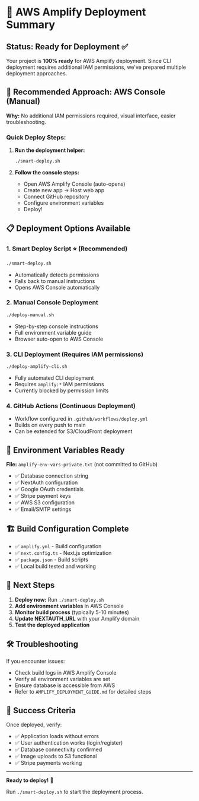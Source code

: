 # 🚀 AWS Amplify Deployment Summary

## Status: Ready for Deployment ✅

Your project is **100% ready** for AWS Amplify deployment. Since CLI deployment requires additional IAM permissions, we've prepared multiple deployment approaches.

## 🎯 Recommended Approach: AWS Console (Manual)

**Why:** No additional IAM permissions required, visual interface, easier troubleshooting.

### Quick Deploy Steps:

1. **Run the deployment helper:**
   ```bash
   ./smart-deploy.sh
   ```

2. **Follow the console steps:**
   - Open AWS Amplify Console (auto-opens)
   - Create new app → Host web app
   - Connect GitHub repository
   - Configure environment variables
   - Deploy!

## 📋 Deployment Options Available

### 1. **Smart Deploy Script** ⭐ (Recommended)
```bash
./smart-deploy.sh
```
- Automatically detects permissions
- Falls back to manual instructions
- Opens AWS Console automatically

### 2. **Manual Console Deployment**
```bash
./deploy-manual.sh
```
- Step-by-step console instructions
- Full environment variable guide
- Browser auto-open to AWS Console

### 3. **CLI Deployment** (Requires IAM permissions)
```bash
./deploy-amplify-cli.sh
```
- Fully automated CLI deployment
- Requires `amplify:*` IAM permissions
- Currently blocked by permission limits

### 4. **GitHub Actions** (Continuous Deployment)
- Workflow configured in `.github/workflows/deploy.yml`
- Builds on every push to main
- Can be extended for S3/CloudFront deployment

## 🔧 Environment Variables Ready

**File:** `amplify-env-vars-private.txt` (not committed to GitHub)
- ✅ Database connection string
- ✅ NextAuth configuration
- ✅ Google OAuth credentials
- ✅ Stripe payment keys
- ✅ AWS S3 configuration
- ✅ Email/SMTP settings

## 🏗️ Build Configuration Complete

- ✅ `amplify.yml` - Build configuration
- ✅ `next.config.ts` - Next.js optimization
- ✅ `package.json` - Build scripts
- ✅ Local build tested and working

## 🎉 Next Steps

1. **Deploy now:** Run `./smart-deploy.sh`
2. **Add environment variables** in AWS Console
3. **Monitor build process** (typically 5-10 minutes)
4. **Update NEXTAUTH_URL** with your Amplify domain
5. **Test the deployed application**

## 🛠️ Troubleshooting

If you encounter issues:
- Check build logs in AWS Amplify Console
- Verify all environment variables are set
- Ensure database is accessible from AWS
- Refer to `AMPLIFY_DEPLOYMENT_GUIDE.md` for detailed steps

## 🎯 Success Criteria

Once deployed, verify:
- ✅ Application loads without errors
- ✅ User authentication works (login/register)
- ✅ Database connectivity confirmed
- ✅ Image uploads to S3 functional
- ✅ Stripe payments working

---

**Ready to deploy!** 🚀

Run `./smart-deploy.sh` to start the deployment process.
